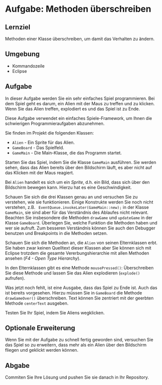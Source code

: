 # Aufgabe: Methoden überschreiben

## Lernziel

Methoden einer Klasse überschreiben, um damit das Verhalten zu ändern.


## Umgebung

  * Kommandozeile
  * Eclipse


## Aufgabe

In dieser Aufgabe werden Sie ein sehr einfaches Spiel programmieren. Bei dem Spiel geht es darum, ein Alien mit der Maus zu treffen und zu klicken. Wenn Sie das Alien treffen, explodiert es und das Spiel ist zu Ende.

Diese Aufgabe verwendet ein einfaches Spiele-Framework, um Ihnen die schwierigen Programmieraufgaben abzunehmen.

Sie finden im Projekt die folgenden Klassen:

  * `Alien` - Ein Sprite für das Alien.
  * `GameBoard` - Das Spielfeld.
  * `GameMain` - Die Main-Klasse, die das Programm startet.

Starten Sie das Spiel, indem Sie die Klasse `GameMain` ausführen. Sie werden sehen, dass das Alien bereits über den Bildschirm läuft, es aber nicht auf das Klicken mit der Maus reagiert.

Bei `Alien` handelt es sich um ein _Sprite_, d.h. ein Bild, dass sich über den Bildschirm bewegen kann. Hierzu hat es eine Geschwindigkeit.

Schauen Sie sich die drei Klassen genau an und versuchen Sie zu verstehen, wie sie funktionieren. Einige Konstrukte werden Sie noch nicht verstehen, z.B. ` EventQueue.invokeLater(GameMain::new);` in der Klasse `GameMain`, sie sind aber für das Verständnis des Ablaufes nicht relevant. Beachten Sie insbesondere die Methoden `drawGame` und `updateGame` in der Klasse `GameBoard`. Überlegen Sie, welche Funktion die Methoden haben und wer sie aufruft. Zum besseren Verständnis können Sie auch den Debugger benutzen und Breakpoints in die Methoden setzen.

Schauen Sie sich die Methoden an, die `Alien` von seinen Elternklassen erbt. Sie haben zwar keinen Quelltext dieser Klassen aber Sie können sich mit Eclipse trotzdem die gesamte Vererbungshierarchie mit allen Methoden ansehen (_F4 - Open Type Hierarchy_).

In den Elternklassen gibt es eine Methode `mousePressed()`: Überschreiben Sie diese Methode und lassen Sie das Alien explodieren (`explode()` aufrufen).

Was jetzt noch fehlt, ist eine Ausgabe, dass das Spiel zu Ende ist. Auch das ist bereits vorgesehen. Hierzu müssen Sie in `GameBoard` die Methode `drawGameOver()` überschreiben. Text können Sie zentriert mit der geerbten Methode `centerText` ausgeben.

Testen Sie Ihr Spiel, indem Sie Aliens wegklicken.


## Optionale Erweiterung

Wenn Sie mit der Aufgabe zu schnell fertig geworden sind, versuchen Sie das Spiel so zu erweitern, dass mehr als ein Alien über den Bildschirm fliegen und geklickt werden können.


## Abgabe

Commiten Sie Ihre Lösung und pushen Sie sie danach in Ihr Repository.

